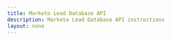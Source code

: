 ```yaml
---
title: Marketo Lead Database API
description: Marketo Lead Database API instructions
layout: none
--- 
```

<RedoclyAPIBlock src="/marketo-apis/swagger-mapi.json"/>
